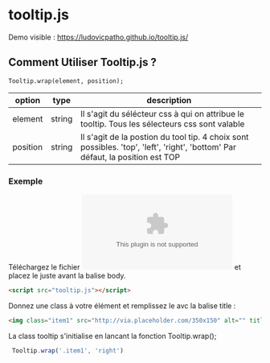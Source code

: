﻿# tooltip.js

Demo visible :  https://ludovicpatho.github.io/tooltip.js/

## Comment Utiliser Tooltip.js ? 

```
Tooltip.wrap(element, position);
```

| option       |     type     |   description      |
| ------------- | -------------   | ---------      |
| element       |     string      |      Il s'agit du sélécteur css à qui on attribue le tooltip. Tous les sélecteurs css sont valable   |
| position      |     string      |      Il s'agit de la postion du tool tip. 4 choix sont possibles. 'top', 'left', 'right', 'bottom' Par défaut, la position est TOP |


### Exemple
Téléchargez le fichier ![fichier](https://github.com/LudovicPatho/tooltip.js/blob/master/tooltip.zip) et placez le juste avant la balise body.
```html
<script src="tooltip.js"></script>
```
Donnez une class à votre élément et remplissez le avc la balise title :
```html
<img class="item1" src="http://via.placeholder.com/350x150" alt="" title="Ceci un tool tip">
```



La class tooltip s'initialise en lancant la fonction Tooltip.wrap();

```javascript
 Tooltip.wrap('.item1', 'right')
```




